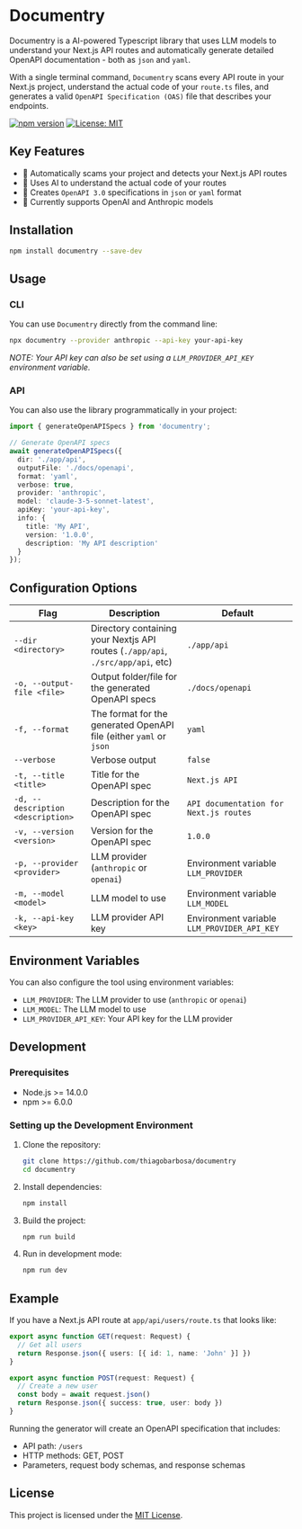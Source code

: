 # Documentry

Documentry is a AI-powered Typescript library that uses LLM models to understand your Next.js API routes and
automatically generate detailed OpenAPI documentation - both as `json` and `yaml`.

With a single terminal command, `Documentry` scans every API route in your Next.js project,
understand the actual code of your `route.ts` files, and generates a valid `OpenAPI Specification (OAS)` file that
describes your endpoints.

[![npm version](https://img.shields.io/npm/v/documentry.svg)](https://www.npmjs.com/package/documentry)
[![License: MIT](https://img.shields.io/badge/License-MIT-blue.svg)](https://opensource.org/licenses/MIT)

## Key Features

- 🚀 Automatically scams your project and detects your Next.js API routes
- 🧠 Uses AI to understand the actual code of your routes
- 📝 Creates `OpenAPI 3.0` specifications in `json` or `yaml` format
- 🔄 Currently supports OpenAI and Anthropic models

## Installation

```bash
npm install documentry --save-dev
```

## Usage

### CLI

You can use `Documentry` directly from the command line:

```bash
npx documentry --provider anthropic --api-key your-api-key
```

*NOTE: Your API key can also be set using a `LLM_PROVIDER_API_KEY` environment variable.*

### API

You can also use the library programmatically in your project:

```typescript
import { generateOpenAPISpecs } from 'documentry';

// Generate OpenAPI specs
await generateOpenAPISpecs({
  dir: './app/api',
  outputFile: './docs/openapi',
  format: 'yaml',
  verbose: true,
  provider: 'anthropic',
  model: 'claude-3-5-sonnet-latest',
  apiKey: 'your-api-key',
  info: {
    title: 'My API',
    version: '1.0.0',
    description: 'My API description'
  }
});
```

## Configuration Options

| Flag                              | Description                                                                     | Default                                     |
|-----------------------------------|---------------------------------------------------------------------------------|---------------------------------------------|
| `--dir <directory>`               | Directory containing your Nextjs API routes (`./app/api`, `./src/app/api`, etc) | `./app/api`                                 |
| `-o, --output-file <file>`        | Output folder/file for the generated OpenAPI specs                              | `./docs/openapi`                            |
| `-f, --format`                    | The format for the generated OpenAPI file (either `yaml` or `json`              | `yaml`                                      |
| `--verbose`                       | Verbose output                                                                  | `false`                                     |
| `-t, --title <title>`             | Title for the OpenAPI spec                                                      | `Next.js API`                               |
| `-d, --description <description>` | Description for the OpenAPI spec                                                | `API documentation for Next.js routes`      |
| `-v, --version <version>`         | Version for the OpenAPI spec                                                    | `1.0.0`                                     |
| `-p, --provider <provider>`       | LLM provider (`anthropic` or `openai`)                                          | Environment variable `LLM_PROVIDER`         |
| `-m, --model <model>`             | LLM model to use                                                                | Environment variable `LLM_MODEL`            |
| `-k, --api-key <key>`             | LLM provider API key                                                            | Environment variable `LLM_PROVIDER_API_KEY` |

## Environment Variables

You can also configure the tool using environment variables:

- `LLM_PROVIDER`: The LLM provider to use (`anthropic` or `openai`)
- `LLM_MODEL`: The LLM model to use
- `LLM_PROVIDER_API_KEY`: Your API key for the LLM provider

## Development

### Prerequisites

- Node.js >= 14.0.0
- npm >= 6.0.0

### Setting up the Development Environment

1. Clone the repository:
   ```bash
   git clone https://github.com/thiagobarbosa/documentry
   cd documentry
   ```

2. Install dependencies:
   ```bash
   npm install
   ```

3. Build the project:
   ```bash
   npm run build
   ```

4. Run in development mode:
   ```bash
   npm run dev
   ```

## Example

If you have a Next.js API route at `app/api/users/route.ts` that looks like:

```typescript
export async function GET(request: Request) {
  // Get all users
  return Response.json({ users: [{ id: 1, name: 'John' }] })
}

export async function POST(request: Request) {
  // Create a new user
  const body = await request.json()
  return Response.json({ success: true, user: body })
}
```

Running the generator will create an OpenAPI specification that includes:

- API path: `/users`
- HTTP methods: GET, POST
- Parameters, request body schemas, and response schemas

## License

This project is licensed under the [MIT License](LICENSE).
